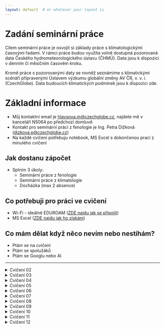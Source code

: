 ```yaml
---
layout: default  # or whatever your layout is
---
```


<style>
  .site-header, .site-title, .page-header { display:none !important; }
</style>

# Zadání seminární práce
Cílem seminární práce je osvojit si základy práce s klimatologickými časovými řadami. V rámci práce budou využita volně dostupná pozorovaná data Českého hydrometeorologického ústavu (ČHMÚ). Data jsou k dispozici v denním či měsíčním časovém kroku.

Kromě práce s pozorovanými daty se rovněž seznámíme s klimatickými scénáři připravenými Ústavem výzkumu globální změny AV ČR, v. v. i. (CzechGlobe). Data budoucích klimatických podmínek jsou k dispozici zde.

# Základní informace
- Můj kontaktní email je hlavsova.m@czechglobe.cz, najdete mě v kanceláři N5064 po předchozí domluvě
- Kontakt pro seminární práci z fenologie je Ing. Petra Dížková (dizkova.p@czechglobe.cz)
- Na každé cvičení potřebuju notebook, MS Excel s dokončenou prací z minulého cvičení

## Jak dostanu zápočet
- Splním 3 úkoly:
  - Seminární práce z fenologie
  - Seminární práce z klimatologie
  - Docházka (max 2 absence)   

## Co potřebuji pro práci ve cvičení
- Wi-Fi - ideálně EDUROAM ([ZDE najdu jak se připojit](https://eduroam.mendelu.cz/25350-navody-k-instalaci))
- MS Excel ([ZDE najdu jak ho získám](https://tech.mendelu.cz/25346-instalace-baliku-microsoft))

## Co mám dělat když něco nevím nebo nestíhám?
  - Ptám se na cvičení
  - Ptám se spolužáků
  - Ptám se Googlu nebo AI

---
<details markdown="1">
<summary> Cvičení 02 </summary>

# Cvičení 02 (02.10.2025) - Zadání seminární práce z klimatologie, získání dat

- Cílem cvičení je vybrat si stanici se kterou budu v rámci semestru pracovat a získat výchozí data pro další práci
- __Na konci cvičení mám MS Excel soubor s měsíčními daty pro průměrné teploty vzduchu a sumy srážek pro mojí vybranou stanici__

## DŮLEŽITÉ ODKAZY ##
- Mapa stanic Českého hydrometeorologického úřadu: [Mapa stanic ZDE](https://www.chmi.cz/files/portal/docs/poboc/OS/stanice/ShowStations_CZ.html)
- Metadatový soubor pro vyhledání identifikátoru stanic: [Metadata ZDE](https://opendata.chmi.cz/meteorology/climate/historical_csv/metadata/meta1.csv)
- Datový repozitář ČHMÚ: [Datový repozitář ZDE](https://opendata.chmi.cz/meteorology/climate/historical_csv/data/)

## Postup získání dat ##

0. Pro práci ve cvičení a na seminární práci vytvořím nový MS Excel soubor, který pojmenuju jako __PrijmeniJmeno_AgroMeteo.xlsx__ (uložím si ho, vím kde je, budu ho potřebovat každé cvičení)

1. Na mapě stanic vyberu stanici [Mapa stanic ZDE](https://www.chmi.cz/files/portal/docs/poboc/OS/stanice/ShowStations_CZ.html)
     - 1.1 V legendě vyberu stanice podle legendy (zakliknu T a SRA a hledám stanici kde se obě veličiny sledují)
     - 1.2 Každý student ve skupině si vybere jinou stanici
     - 1.3 Zapamatuji (opíšu si) z mapy ID stanice (např. B2KUCH01) a jméno

2. Stáhnu si z odkazu soubor s metadaty o stanicích ([Metadata ZDE](https://opendata.chmi.cz/meteorology/climate/historical_csv/metadata/meta1.csv)
     - 2.1 Otevřu metadatový soubor v MS Excel
     - 2.2 Vyhledám svoji vybranou stanici pomocí jména či ID stanice
     - 2.3 Ověřím že stanice měří kontinuálně od roku 1961, pokud ne, raději zvolím jinou
     - 2.4 Poznačím si interní kód stanice (sloupec A "WSI")
     - 2.5 Poznačím si souřadnice stanice (sloupce F "GEOGR1" a G "GEOGR2") a nadmořskou výšku (sloupec H "ELEVATION")

3. Vrátím se na stránky datového repozitáře [Datový repozitář ZDE](https://opendata.chmi.cz/meteorology/climate/historical_csv/data/)
     - 3.1 Volím složku __monthly__
     - 3.2 Budeme pracovat se dvěma složkami - __temperature__ a __precipitation__ (postup bude stejný, začneme teplotou)
     - 3.3 Nyní využiji svůj interní kód stanice (_viz. bod 2.4_) a pomocí něj vyhledám příslušné soubory (__CTRL+F__)
     - 3.4 Zajímá nás pouze soubor označený "T" (Nezajímá: TMA, TMI, TMInoc, TPM) a ten stáhneme
     - 3.5 Zopakuji postup získání dat pro srážky
   
4. Příprava vstupních dat
     - 4.1 Otevřu stažený CSV soubor v MS Excel
     - 4.2 Rozdělíme data do sloupců
     - 4.3 U teploty nezapomenu vyfiltrovat pouze průměrné hodnoty ("AVG" - sloupce E a F): výsledkem jsou měsíční hodnoty průměrné teploty vzduchu ve všech letech dostupných pro moji stanici
     - 4.4 Data ze sloupců C ("YEAR"), D ("MONTH") a G ("VALUE") zkopíruji do připraveného Excelu (viz krok 0) na první list
     - 4.5 Sloupec "VALUE" přejmenuji na TAVG
     - 4.6 Zopakuji postup pro srážky (hodnota "SUM" ze sloupce F "MDFUNCTION")

## Další zdroje:
  - (OS Windows) Klávesové zkratky a mapa znaků pro českou klávesnici: [ZDE](http://www.ceskaklavesnice.cz/zkratky) 
</details>

<details>
<summary> Cvičení 03 </summary>
# Cvičení 03 (09.10.2025) - Radiační bilance
</details>
  
<details>
<summary> Cvičení 04 </summary>
# Cvičení 04 (16.10.2025) - Energetická bilance
</details>
  
<details> 
<summary> Cvičení 05 </summary>
# Cvičení 05 (23.10.2025) - Změna klimatu
</details>
  
<details>
<summary> Cvičení 06 </summary>
# Cvičení 06 (30.10.2025) - Teplota vzduchu
</details>
  
<details>
<summary> Cvičení 07 </summary>
# Cvičení 07 (06.11.2025) - Charakteristické dny
</details>
  
<details>
<summary> Cvičení 08 </summary>
# Cvičení 08 (13.11.2025) - Vlhkost vzduchu a výpar
</details>
  
<details>
<summary> Cvičení 09 </summary>
# Cvičení 09 (20.11.2025) - Srážky
</details>
  
<details>
<summary> Cvičení 10 </summary>
# Cvičení 10 (27.11.2025) - Sucho
</details>
  
<details>
<summary> Cvičení 11 </summary>
# Cvičení 11 (04.12.2025) - Tlak a vítr
</details>
  
<details>
<summary> Cvičení 12 </summary>
# Cvičení 12 (11.12.2025) - Kontrola seminárních prací a zápočty
</details>



